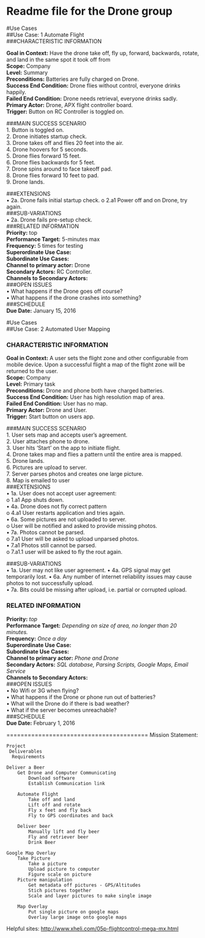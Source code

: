 Readme file for the Drone group
========================================
#Use Cases  
##Use Case: 1 Automate Flight  
###CHARACTERISTIC INFORMATION   
  
**Goal in Context:** Have the drone take off, fly up, forward, backwards, rotate, and land in the same spot it took off from    
**Scope:** Company  
**Level:** Summary  
**Preconditions:** Batteries are fully charged on Drone.       
**Success End Condition:** Drone flies without control, everyone drinks happily.   
**Failed End Condition:** Drone needs retrieval, everyone drinks sadly.    
**Primary Actor:** Drone, APX flight controller board.     
**Trigger:** Button on RC Controller is toggled on.    
  
  
###MAIN SUCCESS SCENARIO   
      1.  	Button is toggled on.  
      2. 	Drone initiates startup check.  
      3. 	Drone takes off and flies 20 feet into the air.   
      4. 	Drone hoovers for 5 seconds.    
      5. 	Drone flies forward 15 feet.    
      6. 	Drone flies backwards for 5 feet.     
      7. 	Drone spins around to face takeoff pad.    
      8. 	Drone flies forward 10 feet to pad.    
      9.        Drone lands.      
   
       
          
###EXTENSIONS  
		•	2a. Drone fails initial startup check. 
			o	2.a1 Power off and on Drone, try again.   
###SUB-VARIATIONS   
		•	2a. Drone fails pre-setup check.    
###RELATED INFORMATION    
**Priority:** top    
**Performance Target:** 5-minutes max    
**Frequency:** 5 times for testing   
**Superordinate Use Case:**     
**Subordinate Use Cases:**   
**Channel to primary actor:** Drone    
**Secondary Actors:** RC Controller.    
**Channels to Secondary Actors:**  
###OPEN ISSUES   
		•	What happens if the Drone goes off course?     
		•	What happens if the drone crashes into something?    
###SCHEDULE   
**Due Date:** January 15, 2016   

#Use Cases    
##Use Case: 2 Automated User Mapping    
### CHARACTERISTIC INFORMATION    
**Goal in Context:** A user sets the flight zone and other configurable from mobile device. Upon a successful flight a map of the flight zone will be returned to the user.    
**Scope:** Company     
**Level:** Primary task     
**Preconditions:** Drone and phone both have charged batteries.    
**Success End Condition:** User has high resolution map of area.   
**Failed End Condition:** User has no map.    
**Primary Actor:** Drone and User.     
**Trigger:** Start button on users app.    

###MAIN SUCCESS SCENARIO     
		1.	User sets map and accepts user’s agreement.   
		2.	User attaches phone to drone.   
		3.	User hits ‘Start’ on the app to initiate flight.    
		4.	Drone takes map and flies a pattern until the entire area is mapped.    
		5.	Drone lands.     
		6.	Pictures are upload to server.     
		7.	Server parses photos and creates one large picture.    
		8.	Map is emailed to user     
###EXTENSIONS    
		•	1a. User does not accept user agreement:      
			o	 1.a1 App shuts down.    
		•	4a. Drone does not fly correct pattern    
			o 	4.a1  User restarts application and tries again.      
		•	6a. Some pictures are not uploaded to server.     
			o	User will be notified and asked to provide missing photos.    
		•	7a. Photos cannot be parsed.     
			o	7.a1 User will be asked to upload unparsed photos.     
		•	7.a1 Photos still cannot be parsed.       
			o	7.a1.1 user will be asked to fly the rout again.         

###SUB-VARIATIONS      
		•	1a. User may not like user agreement.
		•	4a. GPS signal may get temporarily lost. 
		•	6a. Any number of internet reliability issues may cause photos to not successfully upload.  
		•	7a. Bits could be missing after upload, i.e. partial or corrupted upload.    
### RELATED INFORMATION    
**Priority:**  *top*   
**Performance Target:** *Depending on size of area, no longer than 20 minutes.*    
**Frequency:** *Once a day*    
**Superordinate Use Case:**      
**Subordinate Use Cases:**       
**Channel to primary actor:** *Phone and Drone*    
**Secondary Actors:** *SQL database, Parsing Scripts, Google Maps, Email Service*     
**Channels to Secondary Actors:**    
###OPEN ISSUES      
		•	No Wifi or 3G when flying?      
		•	What happens if the Drone or phone run out of batteries?       
		•	What will the Drone do if there is bad weather?     
		•	What if the server becomes unreachable?      
###SCHEDULE    
**Due Date:** February 1, 2016     
    
========================================
Mission Statement: 

	Project	
	 Deliverables	
	  Requirements
	
	Deliver a Beer		
		Get Drone and Computer Communicating	
			Download software
			Establish Communication link
			
		Automate Flight	
			Take off and land
			Lift off and rotate
			Fly x feet and fly back
			Fly to GPS coordinates and back
			
		Deliver beer	
			Manually lift and fly beer
			Fly and retriever beer
			Drink Beer
			
	Google Map Overlay		
		Take Picture	
			Take a picture
			Upload picture to computer
			Figure scale on picture
		Picture manipulation	
			Get metadata off pictures - GPS/Altitudes
			Stich pictures together
			Scale and layer pictures to make single image
			
		Map Overlay	
			Put single picture on google maps
			Overlay large image onto google maps
			
Helpful sites:
http://www.xheli.com/05p-flightcontrol-mega-mx.html
